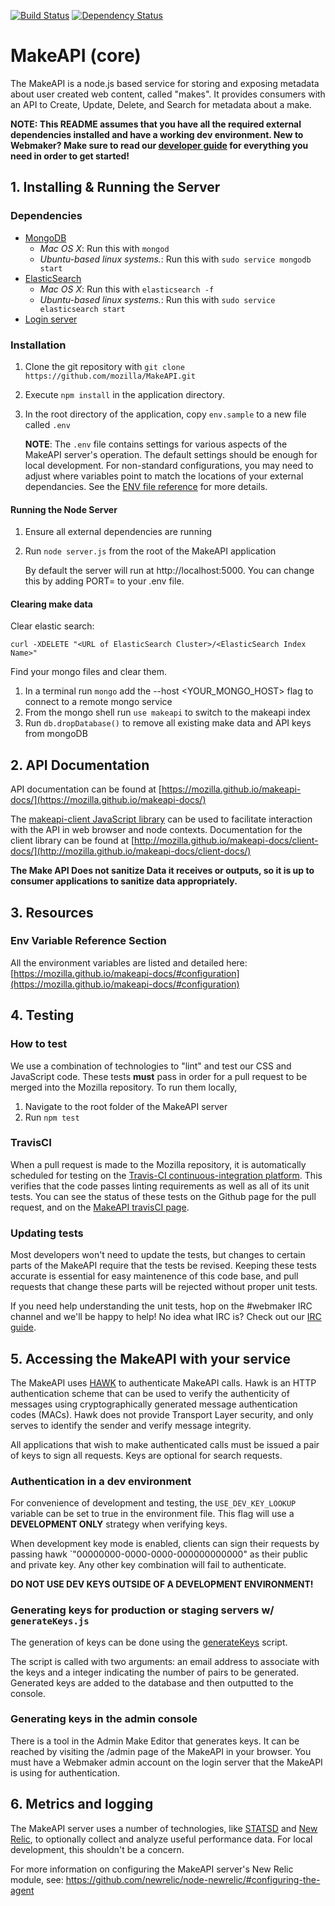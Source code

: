 [![Build Status](https://travis-ci.org/mozilla/webmaker.org.png)](https://travis-ci.org/mozilla/MakeAPI)
[![Dependency Status](https://gemnasium.com/mozilla/webmaker.org.png)](https://gemnasium.com/mozilla/MakeAPI)

# MakeAPI (core)
The MakeAPI is a node.js based service for storing and exposing metadata about user created web content, called "makes". It provides consumers with an API to Create, Update, Delete, and Search for metadata about a make.

**NOTE: This README assumes that you have all the required external dependencies installed and have a working dev environment. New to Webmaker? Make sure to read our <a href="https://wiki.mozilla.org/Webmaker/Code">developer guide</a> for everything you need in order to get started!**

## 1. Installing & Running the Server

### Dependencies

- [MongoDB](http://www.mongodb.org/)
  - *Mac OS X*: Run this with `mongod`
  - *Ubuntu-based linux systems.*: Run this with `sudo service mongodb start`
- [ElasticSearch](http://www.elasticsearch.org/)
  - *Mac OS X*: Run this with `elasticsearch -f`
  - *Ubuntu-based linux systems.*: Run this with `sudo service elasticsearch start`
- [Login server](https://github.com/mozilla/login.webmaker.org)


### Installation

1. Clone the git repository with `git clone https://github.com/mozilla/MakeAPI.git`
2. Execute `npm install` in the application directory.
3. In the root directory of the application, copy `env.sample` to a new file called `.env`

    **NOTE**: The `.env` file contains settings for various aspects of the MakeAPI server's operation. The default settings should be enough for local development. For non-standard configurations, you may need to adjust where variables point to match the locations of your external dependancies. See the [ENV file reference](https://github.com/mozilla/MakeAPI/wiki/ENV-File-Reference) for more details.

#### Running the Node Server

1. Ensure all external dependencies are running
2. Run `node server.js` from the root of the MakeAPI application

    By default the server will run at http://localhost:5000. You can change this by adding PORT=<port> to your .env file.

#### Clearing make data

Clear elastic search:

`curl -XDELETE "<URL of ElasticSearch Cluster>/<ElasticSearch Index Name>"`

Find your mongo files and clear them.

1. In a terminal run `mongo` add the --host <YOUR_MONGO_HOST> flag to connect to a remote mongo service
2. From the mongo shell run `use makeapi` to switch to the makeapi index
3. Run `db.dropDatabase()` to remove all existing make data and API keys from mongoDB

## 2. API Documentation

API documentation can be found at [https://mozilla.github.io/makeapi-docs/](https://mozilla.github.io/makeapi-docs/)

The [makeapi-client JavaScript library](https://github.com/mozilla/makeapi-client) can be used to facilitate interaction with the API in web browser and node contexts. Documentation for the client library can be found at [http://mozilla.github.io/makeapi-docs/client-docs/](http://mozilla.github.io/makeapi-docs/client-docs/)

**The Make API Does not sanitize Data it receives or outputs, so it is up to consumer applications to sanitize data appropriately.**

## 3. Resources

### Env Variable Reference Section
All the environment variables are listed and detailed here: [https://mozilla.github.io/makeapi-docs/#configuration](https://mozilla.github.io/makeapi-docs/#configuration)

## 4. Testing
### How to test
We use a combination of technologies to "lint" and test our CSS and JavaScript code. These tests **must** pass in order for a pull request to be merged into the Mozilla repository. To run them locally,

1.  Navigate to the root folder of the MakeAPI server
2.  Run `npm test`

### TravisCI
When a pull request is made to the Mozilla repository, it is automatically scheduled for testing on the [Travis-CI continuous-integration platform](https://travis-ci.org/). This verifies that the code passes linting requirements as well as all of its unit tests. You can see the status of these tests on the Github page for the pull request, and on the <a href="https://travis-ci.org/mozilla/MakeAPI/pull_requests">MakeAPI travisCI page</a>.

### Updating tests
Most developers won't need to update the tests, but changes to certain parts of the MakeAPI require that the tests be revised. Keeping these tests accurate is essential for easy maintenence of this code base, and pull requests that change these parts will be rejected without proper unit tests.

If you need help understanding the unit tests, hop on the #webmaker IRC channel and we'll be happy to help! No idea what IRC is? Check out our [IRC guide](https://wiki.mozilla.org/IRC).

## 5. Accessing the MakeAPI with your service

The MakeAPI uses [HAWK](https://github.com/hueniverse/hawk) to authenticate MakeAPI calls. Hawk is an HTTP authentication scheme that can be used to verify the authenticity of messages using cryptographically generated message authentication codes (MACs). Hawk does not provide Transport Layer security, and only serves to identify the sender and verify message integrity.

All applications that wish to make authenticated calls must be issued a pair of keys to sign all requests. Keys are optional for search requests.

### Authentication in a dev environment
For convenience of development and testing, the `USE_DEV_KEY_LOOKUP` variable can be set to true in the environment file. This flag will use a **DEVELOPMENT ONLY** strategy when verifying keys.

When development key mode is enabled, clients can sign their requests by passing hawk `"00000000-0000-0000-000000000000" as their public and private key. Any other key combination will fail to authenticate.

**DO NOT USE DEV KEYS OUTSIDE OF A DEVELOPMENT ENVIRONMENT!**

### Generating keys for production or staging servers w/ `generateKeys.js`

The generation of keys can be done using the [generateKeys](https://github.com/mozilla/MakeAPI/blob/master/scripts/generateKeys.js) script.

The script is called with two arguments: an email address to associate with the keys and a integer indicating the number of pairs to be generated. Generated keys are added to the database and then outputted to the console.

### Generating keys in the admin console

There is a tool in the Admin Make Editor that generates keys. It can be reached by visiting the /admin page of the MakeAPI in your browser. You must have a Webmaker admin account on the login server that the MakeAPI is using for authentication.

##  6. Metrics and logging
The MakeAPI server uses a number of technologies, like [STATSD](https://github.com/etsy/statsd/) and [New Relic](http://newrelic.com/), to optionally collect and analyze useful performance data. For local development, this shouldn't be a concern.

For more information on configuring the MakeAPI server's New Relic module, see: https://github.com/newrelic/node-newrelic/#configuring-the-agent
